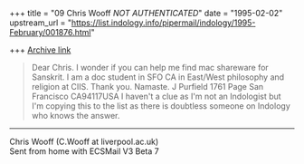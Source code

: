 +++
title = "09 Chris Wooff *NOT AUTHENTICATED*"
date = "1995-02-02"
upstream_url = "https://list.indology.info/pipermail/indology/1995-February/001876.html"

+++
[Archive link](https://list.indology.info/pipermail/indology/1995-February/001876.html)

>Dear Chris. I wonder if you can help me find mac shareware for Sanskrit. I am
>a doc student in SFO CA in East/West philosophy and religion at CIIS. Thank
>you. Namaste.
>J Purfield
>1761 Page
>San Francisco CA94117USA
I haven't a clue as I'm not an Indologist but I'm copying this to the list as there is
doubtless someone on Indology who knows the answer.

-------------------------------------- 
Chris Wooff (C.Wooff at liverpool.ac.uk)    
Sent from home with ECSMail V3 Beta 7    






